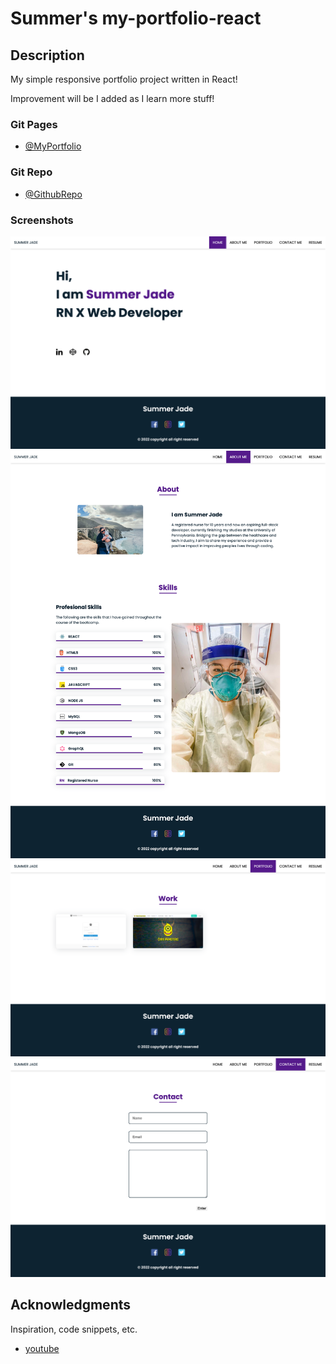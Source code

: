 # Summer's my-portfolio-react

## Description

My simple responsive portfolio project written in React!

Improvement will be I added as I learn more stuff!

### Git Pages

- [@MyPortfolio](https://summerjay0401.github.io/my-portfolio-react/)

### Git Repo

- [@GithubRepo](https://github.com/Summerjay0401/summer-portfolio)

### Screenshots

![Home](./src//assets//screenshots/summerjay0401.github.io_my-portfolio-react_.png)
![About](./src//assets//screenshots/summerjay0401.github.io_my-portfolio-react_about.png)
![Portfolio](./src//assets//screenshots/summerjay0401.github.io_my-portfolio-react_portfolio.png)
![Contact](./src//assets//screenshots/summerjay0401.github.io_my-portfolio-react_contact.png)

## Acknowledgments

Inspiration, code snippets, etc.

- [youtube](https://youtube.com)
